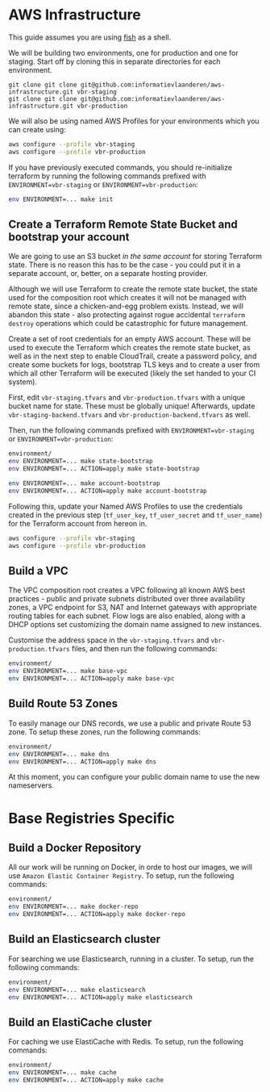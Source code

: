 # AWS Infrastructure

This guide assumes you are using [fish](https://fishshell.com/) as a shell.

We will be building two environments, one for production and one for staging. Start off by cloning this in separate directories for each environment.

```console
git clone git clone git@github.com:informatievlaanderen/aws-infrastructure.git vbr-staging
git clone git clone git@github.com:informatievlaanderen/aws-infrastructure.git vbr-production
```

We will also be using named AWS Profiles for your environments which you can create using:

```bash
aws configure --profile vbr-staging
aws configure --profile vbr-production
```

If you have previously executed commands, you should re-initialize terraform by running the following commands prefixed with `ENVIRONMENT=vbr-staging` or `ENVIRONMENT=vbr-production`:

```bash
env ENVIRONMENT=... make init
```

## Create a Terraform Remote State Bucket and bootstrap your account

We are going to use an S3 bucket _in the same
account_ for storing Terraform state. There is no reason this has to be the
case - you could put it in a separate account, or, better, on a separate
hosting provider.

Although we will use Terraform to create the remote state bucket, the state
used for the composition root which creates it will not be managed with remote
state, since a chicken-and-egg problem exists. Instead, we will abandon this
state - also protecting against rogue accidental
`terraform destroy` operations which could be catastrophic for future
management.

Create a set of root credentials for an empty AWS account. These will be
used to execute the Terraform which creates the remote state bucket, as well as
in the next step to enable CloudTrail, create a password policy, and create
some buckets for logs, bootstrap TLS keys and to create a user from which all
other Terraform will be executed (likely the set handed to your CI system).

First, edit `vbr-staging.tfvars` and `vbr-production.tfvars` with a unique bucket name for state. These
must be globally unique! Afterwards, update `vbr-staging-backend.tfvars` and `vbr-production-backend.tfvars` as well.

Then, run the following commands prefixed with `ENVIRONMENT=vbr-staging` or `ENVIRONMENT=vbr-production`:

```bash
environment/
env ENVIRONMENT=... make state-bootstrap
env ENVIRONMENT=... ACTION=apply make state-bootstrap

env ENVIRONMENT=... make account-bootstrap
env ENVIRONMENT=... ACTION=apply make account-bootstrap
```

Following this, update your Named AWS Profiles to use the credentials created in the previous step (`tf_user_key`, `tf_user_secret` and `tf_user_name`) for the Terraform account from hereon in.

```bash
aws configure --profile vbr-staging
aws configure --profile vbr-production
```

## Build a VPC

The VPC composition root creates a VPC following all known AWS best practices -
public and private subnets distributed over three availability zones, a VPC
endpoint for S3, NAT and Internet gateways with appropriate routing tables for
each subnet. Flow logs are also enabled, along with a DHCP options set
customizing the domain name assigned to new instances.

Customise the address space in the `vbr-staging.tfvars` and `vbr-production.tfvars` files, and then run the following commands:

```bash
environment/
env ENVIRONMENT=... make base-vpc
env ENVIRONMENT=... ACTION=apply make base-vpc
```

## Build Route 53 Zones

To easily manage our DNS records, we use a public and private Route 53 zone.
To setup these zones, run the following commands:

```bash
environment/
env ENVIRONMENT=... make dns
env ENVIRONMENT=... ACTION=apply make dns
```

At this moment, you can configure your public domain name to use the new nameservers.

# Base Registries Specific

## Build a Docker Repository

All our work will be running on Docker, in orde to host our images, we will use
`Amazon Elastic Container Registry`. To setup, run the following commands:

```bash
environment/
env ENVIRONMENT=... make docker-repo
env ENVIRONMENT=... ACTION=apply make docker-repo
```

## Build an Elasticsearch cluster

For searching we use Elasticsearch, running in a cluster. To setup, run the following commands:

```bash
environment/
env ENVIRONMENT=... make elasticsearch
env ENVIRONMENT=... ACTION=apply make elasticsearch
```

## Build an ElastiCache cluster

For caching we use ElastiCache with Redis. To setup, run the following commands:

```bash
environment/
env ENVIRONMENT=... make cache
env ENVIRONMENT=... ACTION=apply make cache
```
